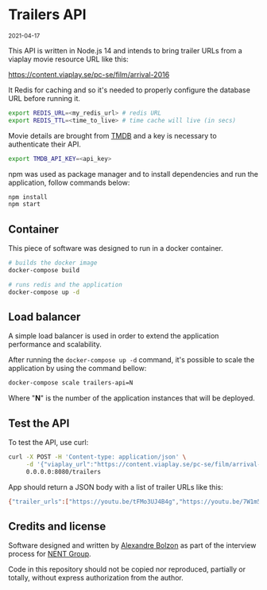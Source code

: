 # Trailers API

<sup>2021-04-17</sup>

This API is written in Node.js 14 and intends to bring trailer URLs from a viaplay movie resource URL like this:

https://content.viaplay.se/pc-se/film/arrival-2016

It Redis for caching and so it's needed to properly configure the database URL before running it.

```sh
export REDIS_URL=<my_redis_url> # redis URL
export REDIS_TTL=<time_to_live> # time cache will live (in secs)
```

Movie details are brought from [TMDB](https://www.themoviedb.org/) and a key is necessary to authenticate their API.

```sh
export TMDB_API_KEY=<api_key>
```

npm was used as package manager and to install dependencies and run the application, follow commands below:

```sh
npm install
npm start
```

## Container

This piece of software was designed to run in a docker container.

```sh
# builds the docker image
docker-compose build

# runs redis and the application
docker-compose up -d
```

## Load balancer

A simple load balancer is used in order to extend the application performance and scalability.

After running the `docker-compose up -d` command, it's possible to scale the application by using the command bellow:

```sh
docker-compose scale trailers-api=N
```

Where "**N**" is the number of the application instances that will be deployed.

## Test the API

To test the API, use curl:

```sh
curl -X POST -H 'Content-type: application/json' \
     -d '{"viaplay_url":"https://content.viaplay.se/pc-se/film/arrival-2016"}' \
     0.0.0.0:8080/trailers
```

App should return a JSON body with a list of trailer URLs like this:

```sh
{"trailer_urls":["https://youtu.be/tFMo3UJ4B4g","https://youtu.be/7W1m5ER3I1Y"]}
```

## Credits and license

Software designed and written by [Alexandre Bolzon](mailto:blzn@mail.ru) as part of the interview process for [NENT Group](https://www.nentgroup.com/).

Code in this repository should not be copied nor reproduced, partially or totally, without express authorization from the author.

